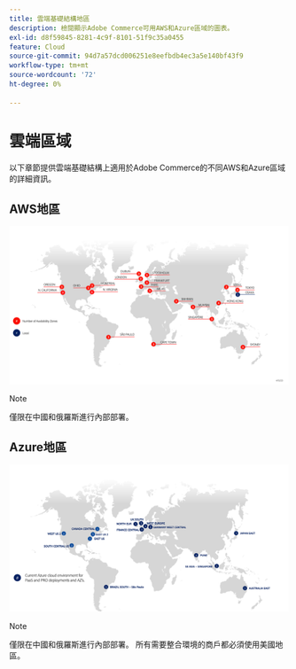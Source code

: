 ```yaml
---
title: 雲端基礎結構地區
description: 檢閱顯示Adobe Commerce可用AWS和Azure區域的圖表。
exl-id: d8f59845-8281-4c9f-8101-51f9c35a0455
feature: Cloud
source-git-commit: 94d7a57dcd006251e8eefbdb4ec3a5e140bf43f9
workflow-type: tm+mt
source-wordcount: '72'
ht-degree: 0%

---
```


# 雲端區域

以下章節提供雲端基礎結構上適用於Adobe Commerce的不同AWS和Azure區域的詳細資訊。

## AWS地區

![顯示AWS地區的圖表](../../../assets/playbooks/aws-regions.png)

>[!NOTE]
>
> 僅限在中國和俄羅斯進行內部部署。

## Azure地區

![顯示Azure地區的圖表](../../../assets/playbooks/azure-regions.png)

>[!NOTE]
>
> 僅限在中國和俄羅斯進行內部部署。 所有需要整合環境的商戶都必須使用美國地區。

